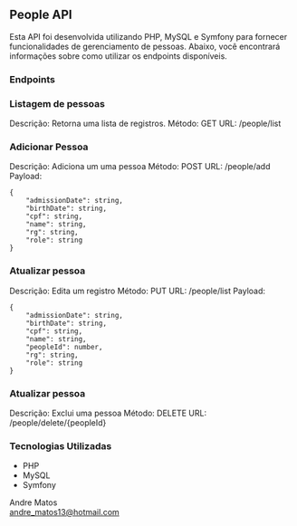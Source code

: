 
## People API
Esta API foi desenvolvida utilizando PHP, MySQL e Symfony para fornecer funcionalidades de gerenciamento de pessoas. Abaixo, você encontrará informações sobre como utilizar os endpoints disponíveis.
### Endpoints

### Listagem de pessoas
Descrição: Retorna uma lista de registros.
Método: GET
URL: /people/list

### Adicionar Pessoa
Descrição: Adiciona um uma pessoa
Método: POST
URL: /people/add
Payload: 
```
{
	"admissionDate": string,
	"birthDate": string,
	"cpf": string,
	"name": string,
	"rg": string,
	"role": string
}
```

###  Atualizar pessoa
Descrição: Edita um registro
Método: PUT
URL: /people/list
Payload: 
```
{
	"admissionDate": string,
	"birthDate": string,
	"cpf": string,
	"name": string,
	"peopleId": number,
	"rg": string,
	"role": string
}
```
 
### Atualizar pessoa

Descrição: Exclui uma pessoa
Método: DELETE
URL: /people/delete/{peopleId}
 

### Tecnologias Utilizadas

- PHP
- MySQL
- Symfony 
 
Andre Matos  
andre_matos13@hotmail.com
